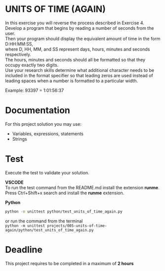 # UNITS OF TIME (AGAIN)

In this exercise you will reverse the process described in Exercise 4.   
Develop a program that begins by reading a number of seconds from the user.   
Then your program should display the equivalent amount of time in the form D:HH:MM:SS,  
where D, HH, MM, and SS represent days, hours, minutes and seconds respectively.   
The hours, minutes and seconds should all be formatted so that they occupy exactly two digits.   
Use your research skills determine what additional character needs to be included in the format specifier
so that leading zeros are used instead of leading spaces when a number is formatted to a particular width.

Example: 93397  = 1:01:56:37

# Documentation

For this project solution you may use:

- Variables, expressions, statements
- Strings


# Test
Execute the test to validate your solution.  

**VSCODE**   
To run the test command from the README.md install the extension **runme**. 
Press Ctrl+Shift+x search and install the **runme** extension. 


**Python**

```sh
python -m unittest python/test_units_of_time_again.py
```

or run the command from the terminal  
`python -m unittest projects/005-units-of-time-again/python/test_units_of_time_again.py`



# Deadline

This project requires to be completed in a maximum of **2 hours**
